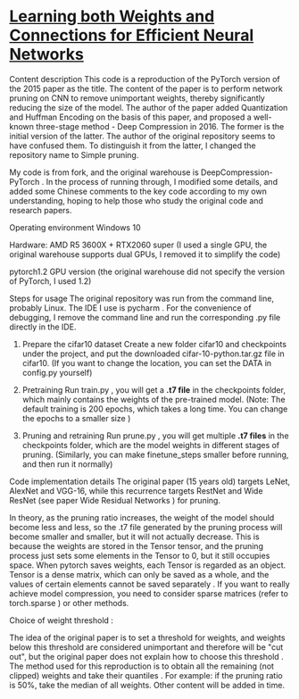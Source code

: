 # [Learning both Weights and Connections for Efficient Neural Networks](https://arxiv.org/abs/1506.02626)

Content description
This code is a reproduction of the PyTorch version of the 2015 paper as the title. The content of the paper is to perform network pruning on CNN to remove unimportant weights, thereby significantly reducing the size of the model. The author of the paper added Quantization and Huffman Encoding on the basis of this paper, and proposed a well-known three-stage method - Deep Compression in 2016. The former is the initial version of the latter. The author of the original repository seems to have confused them. To distinguish it from the latter, I changed the repository name to Simple pruning.

My code is from fork, and the original warehouse is DeepCompression-PyTorch . In the process of running through, I modified some details, and added some Chinese comments to the key code according to my own understanding, hoping to help those who study the original code and research papers.

Operating environment
Windows 10

Hardware: AMD R5 3600X + RTX2060 super (I used a single GPU, the original warehouse supports dual GPUs, I removed it to simplify the code)

pytorch1.2 GPU version (the original warehouse did not specify the version of PyTorch, I used 1.2)

Steps for usage
The original repository was run from the command line, probably Linux. The IDE I use is pycharm . For the convenience of debugging, I remove the command line and run the corresponding .py file directly in the IDE.

1. Prepare the cifar10 dataset
Create a new folder cifar10 and checkpoints under the project, and put the downloaded cifar-10-python.tar.gz file in cifar10. (If you want to change the location, you can set the DATA in config.py yourself)

2. Pretraining
Run train.py , you will get a **.t7 file** in the checkpoints folder, which mainly contains the weights of the pre-trained model. (Note: The default training is 200 epochs, which takes a long time. You can change the epochs to a smaller size )

3. Pruning and retraining
Run prune.py , you will get multiple **.t7 files** in the checkpoints folder, which are the model weights in different stages of pruning. (Similarly, you can make finetune_steps smaller before running, and then run it normally)

Code implementation details
The original paper (15 years old) targets LeNet, AlexNet and VGG-16, while this recurrence targets RestNet and Wide ResNet (see paper Wide Residual Networks ) for pruning.

In theory, as the pruning ratio increases, the weight of the model should become less and less, so the .t7 file generated by the pruning process will become smaller and smaller, but it will not actually decrease. This is because the weights are stored in the Tensor tensor, and the pruning process just sets some elements in the Tensor to 0, but it still occupies space. When pytorch saves weights, each Tensor is regarded as an object. Tensor is a dense matrix, which can only be saved as a whole, and the values ​​of certain elements cannot be saved separately . If you want to really achieve model compression, you need to consider sparse matrices (refer to torch.sparse ) or other methods.

Choice of weight threshold :

The idea of ​​​​the original paper is to set a threshold for weights, and weights below this threshold are considered unimportant and therefore will be "cut out", but the original paper does not explain how to choose this threshold .
The method used for this reproduction is to obtain all the remaining (not clipped) weights and take their quantiles . For example: if the pruning ratio is 50%, take the median of all weights.
Other content will be added in time.
